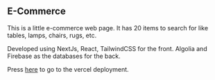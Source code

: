 ## E-Commerce

This is a little e-commerce web page. It has 20 items to search for like tables, lamps, chairs, rugs, etc.

Developed using NextJs, React, TailwindCSS for the front. Algolia and Firebase as the databases for the back.

Press [here](https://e-commerce-tau-wheat-61.vercel.app/) to go to the vercel deployment.

